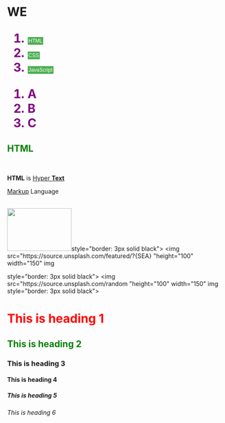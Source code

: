 
<html>
<head>

<meta charset="utf-8">

</head> 

<h1><a href="file:///C:/Users/hanauser18/Desktop/web/index.html">  WE  </a>

<ol> 

<li><button type="button" onclick="alert('HTML!')">HTML</button></li>
<li><button type="button" onclick="alert('CSS!')">CSS</button></li>
<li><button type="button" onclick="alert('JAVA!')">JavaScript</button></li>

</ol>


<ol> 

<li>A</li>
<li>B</<li>
<li>C</<li>

</ol>


<h2> HTML </h2> <br> 


<b><a href="https://www.w3.org" target="_blank">HTML</a></b> is <u>Hyper <b>Text</b> 

Markup</u> Language    
<br>
<p>
<img src="https://source.unsplash.com/featured/?{SKY} "height="100" width="150" img 

style="border: 3px solid black">
<img src="https://source.unsplash.com/featured/?{SEA} "height="100" width="150" img 

style="border: 3px solid black">
<img src="https://source.unsplash.com/random "height="100" width="150"
img style="border: 3px solid black">
</p>




<h1>This is heading 1</h1>
<h2>This is heading 2</h2>
<h3>This is heading 3</h3>
<h4>This is heading 4</h4>
<h5>This is heading 5</h5>
<h6>This is heading 6</h6>

</body> 
</html>



<style> 


body  {background-size: contain;  } 


li { color : purple;} 

h2 {
  color: Green;} 
h1 {
  color: red;
}
a:link {
  color: balck; 
  background-color: transparent; 
  text-decoration: none;
}

a:visited {
  color: blue;
  background-color: transparent;
  text-decoration: none;
}

a:hover {
  color: red;
  background-color: transparent;
  text-decoration: underline;
}

button {
  background-color: #4CAF50;
  border: none;
  color: white;
  padding: 2px 2px;
  text-align: center;
  font-size: 12px;
  cursor: pointer;

button:hover {
  background-color: green;
}

</style>

 
